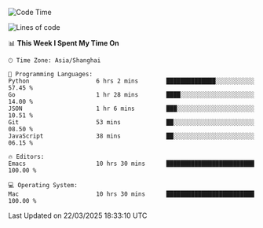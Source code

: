 <!--START_SECTION:waka-->
![Code Time](http://img.shields.io/badge/Code%20Time-2%2C586%20hrs%2015%20mins-blue)

![Lines of code](https://img.shields.io/badge/From%20Hello%20World%20I%27ve%20Written-335.3%20thousand%20lines%20of%20code-blue)

📊 **This Week I Spent My Time On** 

```text
🕑︎ Time Zone: Asia/Shanghai

💬 Programming Languages: 
Python                   6 hrs 2 mins        ██████████████░░░░░░░░░░░   57.45 % 
Go                       1 hr 28 mins        ████░░░░░░░░░░░░░░░░░░░░░   14.00 % 
JSON                     1 hr 6 mins         ███░░░░░░░░░░░░░░░░░░░░░░   10.51 % 
Git                      53 mins             ██░░░░░░░░░░░░░░░░░░░░░░░   08.50 % 
JavaScript               38 mins             ██░░░░░░░░░░░░░░░░░░░░░░░   06.15 % 

🔥 Editors: 
Emacs                    10 hrs 30 mins      █████████████████████████   100.00 % 

💻 Operating System: 
Mac                      10 hrs 30 mins      █████████████████████████   100.00 % 
```


 Last Updated on 22/03/2025 18:33:10 UTC
<!--END_SECTION:waka-->
